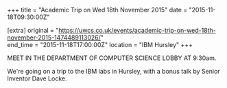 +++
title = "Academic Trip on Wed 18th November 2015"
date = "2015-11-18T09:30:00Z"

[extra]
original = "https://uwcs.co.uk/events/academic-trip-on-wed-18th-november-2015-1474489113026/"    
end_time = "2015-11-18T17:00:00Z"
location = "IBM Hursley"
+++

MEET IN THE DEPARTMENT OF COMPUTER SCIENCE LOBBY AT 9:30am.

We're going on a trip to the IBM labs in Hursley, with a bonus talk by Senior Inventor Dave Locke.

